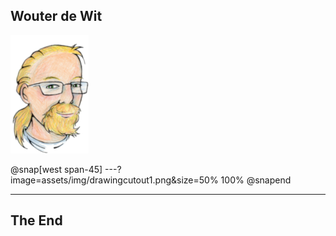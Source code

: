 ## Wouter de Wit

![IMAGE](assets/img/cutout1small.png)

@snap[west span-45]
---?image=assets/img/drawingcutout1.png&size=50% 100%
@snapend

---

## The End